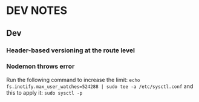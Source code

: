 # DEV NOTES

## Dev

### Header-based versioning at the route level


### Nodemon throws error
Run the following command to increase the limit:
``echo fs.inotify.max_user_watches=524288 | sudo tee -a /etc/sysctl.conf``
and this to apply it:
``sudo sysctl -p``